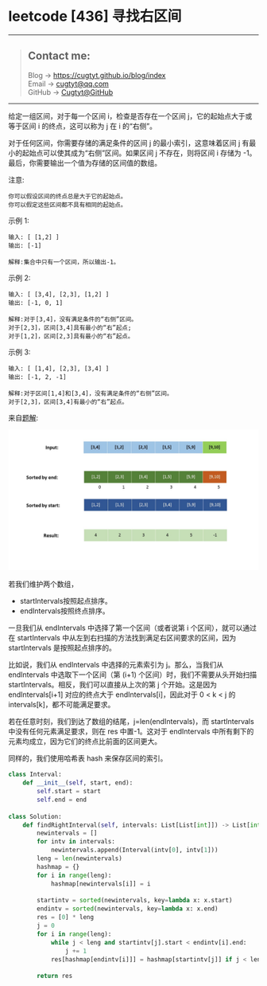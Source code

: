 # leetcode [436] 寻找右区间

---
> ## Contact me:
> Blog -> <https://cugtyt.github.io/blog/index>  
> Email -> <cugtyt@qq.com>  
> GitHub -> [Cugtyt@GitHub](https://github.com/Cugtyt)

---

给定一组区间，对于每一个区间 i，检查是否存在一个区间 j，它的起始点大于或等于区间 i 的终点，这可以称为 j 在 i 的“右侧”。

对于任何区间，你需要存储的满足条件的区间 j 的最小索引，这意味着区间 j 有最小的起始点可以使其成为“右侧”区间。如果区间 j 不存在，则将区间 i 存储为 -1。最后，你需要输出一个值为存储的区间值的数组。

注意:
```
你可以假设区间的终点总是大于它的起始点。
你可以假定这些区间都不具有相同的起始点。
```

示例 1:
```
输入: [ [1,2] ]
输出: [-1]

解释:集合中只有一个区间，所以输出-1。
```

示例 2:
```
输入: [ [3,4], [2,3], [1,2] ]
输出: [-1, 0, 1]

解释:对于[3,4]，没有满足条件的“右侧”区间。
对于[2,3]，区间[3,4]具有最小的“右”起点;
对于[1,2]，区间[2,3]具有最小的“右”起点。
```

示例 3:
```
输入: [ [1,4], [2,3], [3,4] ]
输出: [-1, 2, -1]

解释:对于区间[1,4]和[3,4]，没有满足条件的“右侧”区间。
对于[2,3]，区间[3,4]有最小的“右”起点。
```

来自[题解](https://leetcode-cn.com/problems/find-right-interval/solution/xun-zhao-you-qu-jian-by-leetcode/):

![](R/right-interval.png)

若我们维护两个数组，

* startIntervals按照起点排序。
* endIntervals按照终点排序。

一旦我们从 endIntervals 中选择了第一个区间（或者说第 i 个区间），就可以通过在 startIntervals 中从左到右扫描的方法找到满足右区间要求的区间，因为 startIntervals 是按照起点排序的。

比如说，我们从 endIntervals 中选择的元素索引为 j。那么，当我们从 endIntervals 中选取下一个区间（第 (i+1) 个区间）时，我们不需要从头开始扫描 startIntervals。相反，我们可以直接从上次的第 j 个开始。这是因为 endIntervals[i+1] 对应的终点大于 endIntervals[i]，因此对于 0 < k < j 的intervals[k]，都不可能满足要求。

若在任意时刻，我们到达了数组的结尾，j=len(endIntervals)，而 startIntervals 中没有任何元素满足要求，则在 res 中置-1。这对于 endIntervals 中所有剩下的元素均成立，因为它们的终点比前面的区间更大。

同样的，我们使用哈希表 hash 来保存区间的索引。

``` python
class Interval:
    def __init__(self, start, end):
        self.start = start
        self.end = end

class Solution:
    def findRightInterval(self, intervals: List[List[int]]) -> List[int]:
        newintervals = []
        for intv in intervals:
            newintervals.append(Interval(intv[0], intv[1]))
        leng = len(newintervals)
        hashmap = {}
        for i in range(leng):
            hashmap[newintervals[i]] = i
        
        startintv = sorted(newintervals, key=lambda x: x.start)
        endintv = sorted(newintervals, key=lambda x: x.end)
        res = [0] * leng
        j = 0
        for i in range(leng):
            while j < leng and startintv[j].start < endintv[i].end:
                j += 1
            res[hashmap[endintv[i]]] = hashmap[startintv[j]] if j < leng else -1
        
        return res
```